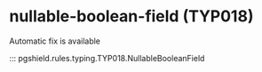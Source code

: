# nullable-boolean-field (TYP018)

Automatic fix is available

::: pgshield.rules.typing.TYP018.NullableBooleanField

